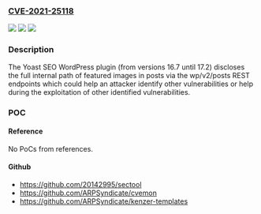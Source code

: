 ### [CVE-2021-25118](https://cve.mitre.org/cgi-bin/cvename.cgi?name=CVE-2021-25118)
![](https://img.shields.io/static/v1?label=Product&message=Yoast%20SEO&color=blue)
![](https://img.shields.io/static/v1?label=Version&message=16.7%3E%3D%2016.7%20&color=brighgreen)
![](https://img.shields.io/static/v1?label=Vulnerability&message=CWE-200%20Information%20Exposure&color=brighgreen)

### Description

The Yoast SEO WordPress plugin (from versions 16.7 until 17.2) discloses the full internal path of featured images in posts via the wp/v2/posts REST endpoints which could help an attacker identify other vulnerabilities or help during the exploitation of other identified vulnerabilities.

### POC

#### Reference
No PoCs from references.

#### Github
- https://github.com/20142995/sectool
- https://github.com/ARPSyndicate/cvemon
- https://github.com/ARPSyndicate/kenzer-templates

